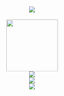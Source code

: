<!--首页美化参考https://zhuanlan.zhihu.com/p/454597068-->

<!--滚动显示一句话-->
<h1 align="center"> 
  <a href="https://sunguoqi.com/"> 
    <img src="https://readme-typing-svg.herokuapp.com/?lines=console.log(%22Hello%2C%20World!%22); Github首页建设中，请期待。。。!&center=true&size=27"> 
  </a> 
</h1>

<!--这个是仓库基本情况卡片，风格切换看这边:https://github.com/anuraghazra/github-readme-stats/blob/master/themes/README.md-->
<div align="center"> 
  <img height="137px" src="https://github-readme-stats.vercel.app/api?username=CodeDuang&hide_title=true&hide_border=true&theme=vue-dark&show_icons=true" /> 
</div>

<!--这个是仓库编程语言情况,风格切换看这边:https://github.com/anuraghazra/github-readme-stats/blob/master/themes/README.md-->
<div align="center"> 
  <img src="https://github-readme-stats.vercel.app/api/top-langs/?username=CodeDuang&hide_title=true&hide_border=true&layout=compact&theme=vue-dark" /> 
</div>

<!--过去31天github活动情况-->
<div align="center"> 
  <img src="https://activity-graph.herokuapp.com/graph?username=CodeDuang&theme=xcode" /> 
</div>


<!--来访用户数，实时更新-->
<div align="center"> 
  <img src="https://visitor-badge.glitch.me/badge?page_id=CodeDuang" /> 
</div>

<!--
**CodeDuang/CodeDuang** is a ✨ _special_ ✨ repository because its `README.md` (this file) appears on your GitHub profile.

Here are some ideas to get you started:

- 🔭 I’m currently working on ...
- 🌱 I’m currently learning ...
- 👯 I’m looking to collaborate on ...
- 🤔 I’m looking for help with ...
- 💬 Ask me about ...
- 📫 How to reach me: ...
- 😄 Pronouns: ...
- ⚡ Fun fact: ...
-->
